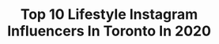 ---
title: Top 10 Lifestyle Instagram Influencers In Toronto In 2020
description: >-
  Find top lifestyle Instagram influencers in Toronto in 2020. Most popular hashtags: #toronto #ad #portrait #love.
platform: Instagram
profiles:
  - username: "tahaphoto"
    fullname: >-
      Taha Muharuma | #streetsoul
    location: "Canada"
    followers: 30581
    engagement: 98
    commentsToLikes: 0.084379
    avatar: "https://scontent-ams4-1.cdninstagram.com/v/t51.2885-19/s320x320/37414402_2179228599000842_5251173251136094208_n.jpg?_nc_ht=scontent-ams4-1.cdninstagram.com&_nc_ohc=IWNvKI4fBpkAX8LvYOh&oh=4a140449c639c8eec0869736dcc36f83&oe=5EBB8B68"
    verified: false
    hashtags: "#fromstreetswithlove, #timeless, #friendsinstreets, #portrait"
  - username: "nethyj"
    fullname: >-
      Justin Abernethy
    location: "Canada"
    followers: 6643
    engagement: 508
    commentsToLikes: 0.148390
    avatar: "https://scontent-ams4-1.cdninstagram.com/v/t51.2885-19/s320x320/74415049_547519079416558_6442617970983174144_n.jpg?_nc_ht=scontent-ams4-1.cdninstagram.com&_nc_ohc=UvgXV5pDKIwAX-M-fqN&oh=209bc591420e3940bc57ed2fe92d00f8&oe=5EC31D42"
    verified: false
    hashtags: ""
  - username: "tanvi_malhi"
    fullname: >-
      Tanvi Malhi
    location: "Canada"
    followers: 8680
    engagement: 698
    commentsToLikes: 0.033923
    avatar: "https://scontent-lhr8-1.cdninstagram.com/v/t51.2885-19/s320x320/88163851_513089776305899_9090050543975399424_n.jpg?_nc_ht=scontent-lhr8-1.cdninstagram.com&_nc_ohc=cN-l6njJ_C8AX_PsTuN&oh=db55be72b97dd83e364a265a2c32bc85&oe=5EBB77D0"
    verified: false
    hashtags: "#cousins, #modern, #photoshoot, #collection"
  - username: "mirunag"
    fullname: >-
      Miruna 🎀
    location: "Canada"
    followers: 37663
    engagement: 384
    commentsToLikes: 0.056713
    avatar: "https://scontent-lhr8-1.cdninstagram.com/v/t51.2885-19/s320x320/59445705_327133061311585_9032288671272796160_n.jpg?_nc_ht=scontent-lhr8-1.cdninstagram.com&_nc_ohc=TbHtXAaU-S0AX9rq-zV&oh=5cc813d1228dac299cfe094bc485ef9e&oe=5EBB5EF4"
    verified: false
    hashtags: "#babybouncer, #lorenacanalsrugs, #wcknursery, #babycarrier"
  - username: "yourstrulynb"
    fullname: >-
      
    location: "Canada"
    followers: 28913
    engagement: 169
    commentsToLikes: 0.080258
    avatar: "https://scontent-lhr8-1.cdninstagram.com/v/t51.2885-19/s320x320/61382731_474716276668039_4786419019039113216_n.jpg?_nc_ht=scontent-lhr8-1.cdninstagram.com&_nc_ohc=xwiqEoEEpkwAX92jHIb&oh=10dd7c469429a91a5bf2d533a3b9f231&oe=5EBC954F"
    verified: false
    hashtags: "#quarantinelife, #catkincosmetics, #bhangra, #bhangravideo"
  - username: "sarahmian"
    fullname: >-
      SARAH MIAN
    location: "Canada"
    followers: 61430
    engagement: 217
    commentsToLikes: 0.028893
    avatar: "https://scontent-ams4-1.cdninstagram.com/v/t51.2885-19/s320x320/74706172_1138407083032188_5267150873074597888_n.jpg?_nc_ht=scontent-ams4-1.cdninstagram.com&_nc_ohc=2fvIHTzMhz4AX9ub_yz&oh=2106611c83e8616967eb901b2bcbbdbd&oe=5EB699B4"
    verified: false
    hashtags: "#gelmanicure, #diynails, #vintage, #preselfisolation"
  - username: "andrewcretaro"
    fullname: >-
      Andrew Cretaro
    location: "Canada"
    followers: 15225
    engagement: 365
    commentsToLikes: 0.363079
    avatar: "https://scontent-lhr8-1.cdninstagram.com/v/t51.2885-19/s320x320/90210437_219625179417517_8040742342245744640_n.jpg?_nc_ht=scontent-lhr8-1.cdninstagram.com&_nc_ohc=g9ybql_iPTwAX-ni3wB&oh=38fcb4cf877100c4eb99ce4ec17ecf63&oe=5EB995FE"
    verified: false
    hashtags: "#ihavethisthingwithfloors, #glownow, #flattenthecurve, #whatdrivesyou"
  - username: "ayenomz"
    fullname: >-
      Irene | Food & Lifestyle
    location: "Canada"
    followers: 3514
    engagement: 2482
    commentsToLikes: 0.532627
    avatar: "https://scontent-lhr8-1.cdninstagram.com/v/t51.2885-19/s320x320/92538334_215694113099109_1592551127210000384_n.jpg?_nc_ht=scontent-lhr8-1.cdninstagram.com&_nc_ohc=QSoV8Q3dulsAX8hhzvX&oh=2ac0dbb6ad8506d130e29617b45acecc&oe=5EB9337D"
    verified: false
    hashtags: "#topfoodstagrams, #throwback, #personalstyle, #togetherto"
  - username: "winnspiration"
    fullname: >-
      Winnie 〰️
    location: "Canada"
    followers: 41026
    engagement: 165
    commentsToLikes: 0.029696
    avatar: "https://scontent-lhr8-1.cdninstagram.com/v/t51.2885-19/s320x320/44444531_2179980548713313_7054678521792167936_n.jpg?_nc_ht=scontent-lhr8-1.cdninstagram.com&_nc_ohc=c6rsT7GH_pkAX9OyoLB&oh=06dad6d9b3b65a5b8cf2eba328198ac6&oe=5EBC27F5"
    verified: false
    hashtags: "#ad, #sweatandtonicchallenge, #strongersweden, #sweatandtonicchallenge"
  - username: "photography.bysu"
    fullname: >-
      Photography By Su
    location: "Canada"
    followers: 7212
    engagement: 452
    commentsToLikes: 0.236723
    avatar: "https://scontent-amt2-1.cdninstagram.com/v/t51.2885-19/s320x320/81815812_873090409800146_6629806685990944768_n.jpg?_nc_ht=scontent-amt2-1.cdninstagram.com&_nc_ohc=GiOiKiYQBfoAX_o9zDY&oh=37b1c5b4ee451168b42b7b7d0329165d&oe=5EBA8011"
    verified: false
    hashtags: "#photographybysu, #torontoweddingphotographer, #weddingday, #happycouple"
---